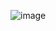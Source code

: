 ![image](https://user-images.githubusercontent.com/43849911/71766294-7070f300-2f24-11ea-9d3d-5fc57e094810.png)
